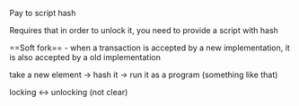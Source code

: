 Pay to script hash

Requires that in order to unlock it, you need to provide a script with hash

==Soft fork== - when a transaction is accepted by a new implementation, it is also accepted by a old implementation

take a new element -> hash it -> run it as a program (something like that)

locking <-> unlocking (not clear)

